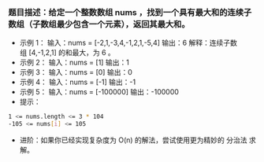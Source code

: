 ### 题目描述：给定一个整数数组 nums ，找到一个具有最大和的连续子数组（子数组最少包含一个元素），返回其最大和。
- 示例 1：
  输入：nums = [-2,1,-3,4,-1,2,1,-5,4]
  输出：6
  解释：连续子数组 [4,-1,2,1] 的和最大，为 6 。
- 示例 2：
  输入：nums = [1]
  输出：1
- 示例 3： 
  输入：nums = [0]
  输出：0
- 示例 4：
  输入：nums = [-1]
  输出：-1
- 示例 5：
  输入：nums = [-100000]
  输出：-100000
- 提示：
```bash
1 <= nums.length <= 3 * 104
-105 <= nums[i] <= 105
```
- 进阶：如果你已经实现复杂度为 O(n) 的解法，尝试使用更为精妙的 分治法 求解。
